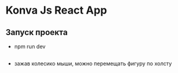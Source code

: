 # Konva Js React App
## Запуск проекта
- npm run dev
## 
- зажав колесико мыши, можно перемещать фигуру по холсту

